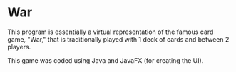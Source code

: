 # War
This program is essentially a virtual representation of the famous card game, "War," that is traditionally played with 1 deck of cards and between 2 players. 

This game was coded using Java and JavaFX (for creating the UI). 
